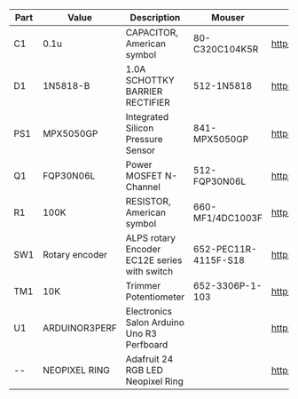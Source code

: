 | Part | Value          | Description                                  | Mouser               | Amazon                               |
| ---- | -------------- | -------------------------------------------- | -------------------- | ------------------------------------ |
| C1   | 0.1u           | CAPACITOR, American symbol                   | 80-C320C104K5R       | https://www.amazon.com/dp/B007SVHFXO |
| D1   | 1N5818-B       | 1.0A SCHOTTKY BARRIER RECTIFIER              | 512-1N5818           | https://www.amazon.com/dp/B00MMY5VFQ |
| PS1  | MPX5050GP      | Integrated Silicon Pressure Sensor           | 841-MPX5050GP        | https://www.amazon.com/dp/B005T5KNDK |
| Q1   | FQP30N06L      | Power MOSFET N-Channel                       | 512-FQP30N06L        | https://www.amazon.com/dp/B00MMY2E7E |
| R1   | 100K           | RESISTOR, American symbol                    | 660-MF1/4DC1003F     | https://www.amazon.com/dp/B003UC4FSS |
| SW1  | Rotary encoder | ALPS rotary Encoder EC12E series with switch | 652-PEC11R-4115F-S18 | https://www.amazon.com/dp/B0197X1UZY |
| TM1  | 10K            | Trimmer Potentiometer                        | 652-3306P-1-103      | https://www.amazon.com/dp/B00SWK15KE |
| U1   | ARDUINOR3PERF  | Electronics Salon Arduino Uno R3 Perfboard   |                      | https://www.amazon.com/dp/B01J1KM3RM |
| --   | NEOPIXEL RING  | Adafruit 24 RGB LED Neopixel Ring            |                      | https://www.amazon.com/dp/B00K9M3WXG |
